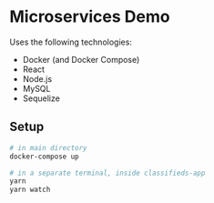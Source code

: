 # Microservices Demo

Uses the following technologies:

- Docker (and Docker Compose)
- React
- Node.js
- MySQL
- Sequelize

## Setup

```sh
# in main directory
docker-compose up

# in a separate terminal, inside classifieds-app
yarn
yarn watch
```

